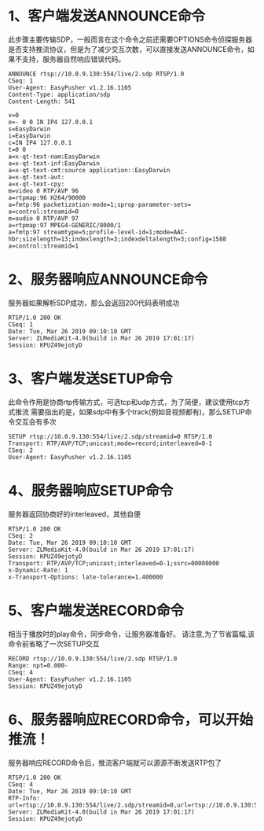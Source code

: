 # 1、客户端发送ANNOUNCE命令

此步骤主要传输SDP，一般而言在这个命令之前还需要OPTIONS命令侦探服务器是否支持推流协议，但是为了减少交互次数，可以直接发送ANNOUNCE命令，如果不支持，服务器自然响应错误代码。

```
ANNOUNCE rtsp://10.0.9.130:554/live/2.sdp RTSP/1.0
CSeq: 1
User-Agent: EasyPusher v1.2.16.1105
Content-Type: application/sdp
Content-Length: 541

v=0
o=- 0 0 IN IP4 127.0.0.1
s=EasyDarwin
i=EasyDarwin
c=IN IP4 127.0.0.1
t=0 0
a=x-qt-text-nam:EasyDarwin
a=x-qt-text-inf:EasyDarwin
a=x-qt-text-cmt:source application::EasyDarwin
a=x-qt-text-aut:
a=x-qt-text-cpy:
m=video 0 RTP/AVP 96
a=rtpmap:96 H264/90000
a=fmtp:96 packetization-mode=1;sprop-parameter-sets=
a=control:streamid=0
m=audio 0 RTP/AVP 97
a=rtpmap:97 MPEG4-GENERIC/8000/1
a=fmtp:97 streamtype=5;profile-level-id=1;mode=AAC-hbr;sizelength=13;indexlength=3;indexdeltalength=3;config=1588
a=control:streamid=1
```

# 2、服务器响应ANNOUNCE命令

服务器如果解析SDP成功，那么会返回200代码表明成功

```
RTSP/1.0 200 OK
CSeq: 1
Date: Tue, Mar 26 2019 09:10:10 GMT
Server: ZLMediaKit-4.0(build in Mar 26 2019 17:01:17)
Session: KPUZ49ejotyD
```

# 3、客户端发送SETUP命令

此命令作用是协商rtp传输方式，可选tcp和udp方式，为了简便，建议使用tcp方式推流 需要指出的是，如果sdp中有多个track(例如音视频都有)，那么SETUP命令交互会有多次

```
SETUP rtsp://10.0.9.130:554/live/2.sdp/streamid=0 RTSP/1.0
Transport: RTP/AVP/TCP;unicast;mode=record;interleaved=0-1
CSeq: 2
User-Agent: EasyPusher v1.2.16.1105
```

# 4、服务器响应SETUP命令

服务器返回协商好的interleaved，其他自便

```
RTSP/1.0 200 OK
CSeq: 2
Date: Tue, Mar 26 2019 09:10:10 GMT
Server: ZLMediaKit-4.0(build in Mar 26 2019 17:01:17)
Session: KPUZ49ejotyD
Transport: RTP/AVP/TCP;unicast;interleaved=0-1;ssrc=00000000
x-Dynamic-Rate: 1
x-Transport-Options: late-tolerance=1.400000
```

# 5、客户端发送RECORD命令

相当于播放时的play命令，同步命令，让服务器准备好。 请注意,为了节省篇幅,该命令前省略了一次SETUP交互

```
RECORD rtsp://10.0.9.130:554/live/2.sdp RTSP/1.0
Range: npt=0.000-
CSeq: 4
User-Agent: EasyPusher v1.2.16.1105
Session: KPUZ49ejotyD
```

# 6、服务器响应RECORD命令，可以开始推流！

服务器响应RECORD命令后，推流客户端就可以源源不断发送RTP包了

```
RTSP/1.0 200 OK
CSeq: 4
Date: Tue, Mar 26 2019 09:10:10 GMT
RTP-Info: url=rtsp://10.0.9.130:554/live/2.sdp/streamid=0,url=rtsp://10.0.9.130:554/live/2.sdp/streamid=1
Server: ZLMediaKit-4.0(build in Mar 26 2019 17:01:17)
Session: KPUZ49ejotyD
```